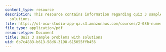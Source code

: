 ```yaml
---
content_type: resource
description: This resource contains information regarding quiz 3 sample problems with
  solutions.
file: https://ol-ocw-studio-app-qa.s3.amazonaws.com/courses/2-086-numerical-computation-for-mechanical-engineers-fall-2012/6b7c4883b61358d63198615055ffb456_MIT2_086F12_quiz3_samples.pdf
file_type: application/pdf
resourcetype: Document
title: Quiz 3 sample problems with solutions
uid: 6b7c4883-b613-58d6-3198-615055ffb456
---
```

